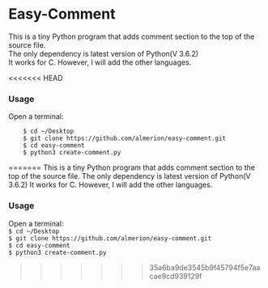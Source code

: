 # Easy-Comment  
  
 This is a tiny Python program that adds comment section to the top of the source file.  
 The only dependency is latest version of Python(V 3.6.2)  
 It works for C. However, I will add the other languages.  

<<<<<<< HEAD
### Usage
   Open a terminal:
```
	$ cd ~/Desktop
	$ git clone https://github.com/almerion/easy-comment.git
	$ cd easy-comment
	$ python3 create-comment.py
```
=======
 This is a tiny Python program that adds comment section to the top of the source file.
 The only dependency is latest version of Python(V 3.6.2)
 It works for C. However, I will add the other languages.

### Usage
   Open a terminal:  
	`$ cd ~/Desktop`  
	`$ git clone https://github.com/almerion/easy-comment.git`  
	`$ cd easy-comment`  
	`$ python3 create-comment.py` 
	
>>>>>>> 35a6ba9de3545b9f45794f5e7aacae9cd939129f
